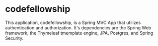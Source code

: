# codefellowship

This application, codefellowship, is a Spring MVC App that utilizes authentication and authorization. It's dependencies are the Spring Web framework, the Thymeleaf tmemplate engine, JPA, Postgres, and Spring Security.